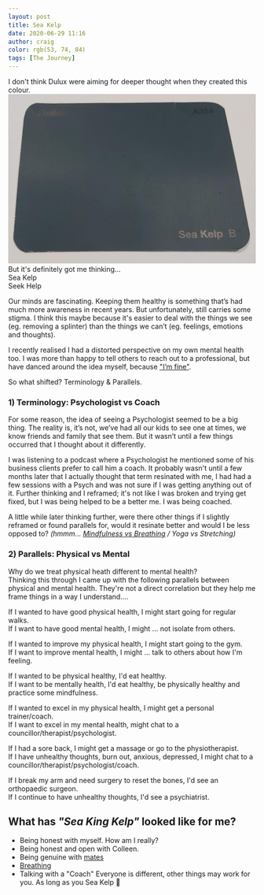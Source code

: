 ```yaml
---
layout: post
title: Sea Kelp
date: 2020-06-29 11:16
author: craig
color: rgb(53, 74, 84)
tags: [The Journey]
---
```


I don't think Dulux were aiming for deeper thought when they created this colour.  
![Dulux colour swatch of a colour named 'sea kelp'](/assets/img/posts/sea-kelp.jpg "Dulux colour 'sea kelp'")
But it's definitely got me thinking...  
Sea Kelp  
Seek Help  

Our minds are fascinating. Keeping them healthy is something that’s had much more awareness in recent years. But unfortunately, still carries some stigma. I think this maybe because it's easier to deal with the things we see (eg. removing a splinter) than the things we can’t (eg. feelings, emotions and thoughts). 

I recently realised I had a distorted perspective on my own mental health too. I was more than happy to tell others to reach out to a professional, but have danced around the idea myself, because ["I’m fine"](https://youtu.be/Lp7E973zozc). 

So what shifted? Terminology & Parallels.

### 1) Terminology: Psychologist vs Coach
For some reason, the idea of seeing a Psychologist seemed to be a big thing. The reality is, it’s not, we’ve had all our kids to see one at times, we know friends and family that see them. But it wasn’t until a few things occurred that I thought about it differently.

I was listening to a podcast where a Psychologist he mentioned some of his business clients prefer to call him a coach. It probably wasn't until a few months later that I actually thought that term resinated with me, I had had a few sessions with a Psych and was not sure if I was getting anything out of it. Further thinking and I reframed; it's not like I was broken and trying get fixed, but I was being helped to be a better me. I was being coached.

A little while later thinking further, were there other things if I slightly reframed or found parallels for, would it resinate better and would I be less opposed to? *(hmmm... [Mindfulness vs Breathing](/2020/06/16/breathing-hdydi-part-6.html)  / Yoga vs Stretching)*

### 2) Parallels: Physical vs Mental
Why do we treat physical heath different to mental health?    
Thinking this through I came up with the following parallels between physical and mental health. They're not a direct correlation but they help me frame things in a way I understand....

If I wanted to have good physical health, I might start going for regular walks.  
If I want to have good mental health, I might ... not isolate from others.

If I wanted to improve my physical health, I might start going to the gym.  
If I want to improve mental health, I might ... talk to others about how I'm feeling.
    
If I wanted to be physical healthy, I'd eat healthy.  
If I want to be mentally health, I'd eat healthy, be physically healthy and practice some mindfulness.
	
If I wanted to excel in my physical health, I might get a personal trainer/coach.  
If I want to excel in my mental health, might chat to a councillor/therapist/psychologist.
	
If I had a sore back, I might get a massage or go to the physiotherapist.  
If I have unhealthy thoughts, burn out, anxious, depressed, I might chat to a councillor/therapist/psychologist/coach.
	
If I break my arm and need surgery to reset the bones, I'd see an orthopaedic surgeon.   
If I continue to have unhealthy thoughts, I'd see a psychiatrist.

## What has *"Sea King Kelp"* looked like for me?
* Being honest with myself. How am I really?
* Being honest and open with Colleen.
* Being genuine with [mates](/2017/08/16/mates-how-do-you-do-it-part-3)
* [Breathing](/2020/06/16/breathing-hdydi-part-6.html)
* Talking with a "Coach"
Everyone is different, other things may work for you. As long as you Sea Kelp 🙂